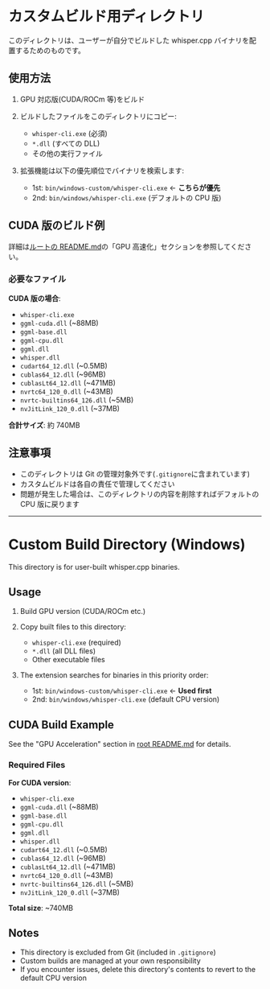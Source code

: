 # カスタムビルド用ディレクトリ

このディレクトリは、ユーザーが自分でビルドした whisper.cpp バイナリを配置するためのものです。

## 使用方法

1. GPU 対応版(CUDA/ROCm 等)をビルド
2. ビルドしたファイルをこのディレクトリにコピー:

   - `whisper-cli.exe` (必須)
   - `*.dll` (すべての DLL)
   - その他の実行ファイル

3. 拡張機能は以下の優先順位でバイナリを検索します:
   - 1st: `bin/windows-custom/whisper-cli.exe` ← **こちらが優先**
   - 2nd: `bin/windows/whisper-cli.exe` (デフォルトの CPU 版)

## CUDA 版のビルド例

詳細は[ルートの README.md](../../README.md)の「GPU 高速化」セクションを参照してください。

### 必要なファイル

**CUDA 版の場合**:

- `whisper-cli.exe`
- `ggml-cuda.dll` (~88MB)
- `ggml-base.dll`
- `ggml-cpu.dll`
- `ggml.dll`
- `whisper.dll`
- `cudart64_12.dll` (~0.5MB)
- `cublas64_12.dll` (~96MB)
- `cublasLt64_12.dll` (~471MB)
- `nvrtc64_120_0.dll` (~43MB)
- `nvrtc-builtins64_126.dll` (~5MB)
- `nvJitLink_120_0.dll` (~37MB)

**合計サイズ**: 約 740MB

## 注意事項

- このディレクトリは Git の管理対象外です(`.gitignore`に含まれています)
- カスタムビルドは各自の責任で管理してください
- 問題が発生した場合は、このディレクトリの内容を削除すればデフォルトの CPU 版に戻ります

---

# Custom Build Directory (Windows)

This directory is for user-built whisper.cpp binaries.

## Usage

1. Build GPU version (CUDA/ROCm etc.)
2. Copy built files to this directory:

   - `whisper-cli.exe` (required)
   - `*.dll` (all DLL files)
   - Other executable files

3. The extension searches for binaries in this priority order:
   - 1st: `bin/windows-custom/whisper-cli.exe` ← **Used first**
   - 2nd: `bin/windows/whisper-cli.exe` (default CPU version)

## CUDA Build Example

See the "GPU Acceleration" section in [root README.md](../../README.md) for details.

### Required Files

**For CUDA version**:

- `whisper-cli.exe`
- `ggml-cuda.dll` (~88MB)
- `ggml-base.dll`
- `ggml-cpu.dll`
- `ggml.dll`
- `whisper.dll`
- `cudart64_12.dll` (~0.5MB)
- `cublas64_12.dll` (~96MB)
- `cublasLt64_12.dll` (~471MB)
- `nvrtc64_120_0.dll` (~43MB)
- `nvrtc-builtins64_126.dll` (~5MB)
- `nvJitLink_120_0.dll` (~37MB)

**Total size**: ~740MB

## Notes

- This directory is excluded from Git (included in `.gitignore`)
- Custom builds are managed at your own responsibility
- If you encounter issues, delete this directory's contents to revert to the default CPU version
